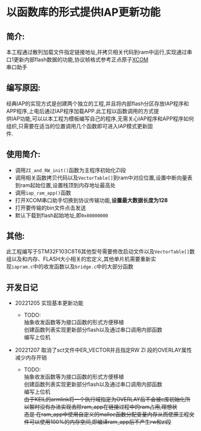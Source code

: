 # 以函数库的形式提供IAP更新功能

## 简介:
本工程通过散列加载文件指定链接地址,并拷贝相关代码到ram中运行,实现通过串口1更新内部flash数据的功能,协议帧格式参考正点原子[XCOM](https://amobbs.com/thread-5703833-1-1.html)    
串口助手

## 编写原因:
经典IAP的实现方式是创建两个独立的工程,并且将内部flash分区存放IAP程序和APP程序,上电后通过IAP程序加载APP.此工程以函数调用的方式提  
供IAP功能,可以以本工程为模板编写自己的程序,无需关心IAP程序和APP程序如何组织,只需要在适当的位置调用几个函数即可进入IAP模式更新固  
件.
## 使用简介:
- 调用`ZI_and_RW_init()`函数为主程序初始化ZI段
- 调用相关函数拷贝代码以及`VectorTable[]`到ram中对应位置,设置中断向量表到ram起始位置,设置栈顶到内存地址最高处
- 调用`iap_ram_app()`函数
- 打开XCOM串口助手切换到协议传输功能,**设置最大数据长度为128**
- 打开要传输的bin文件点击发送
- 默认下载到flash起始地址,即`0x08000000`
## 其他:
此工程编写于STM32F103C8T6其他型号需要修改启动文件以及`VectorTable[]`数组以及和内存、FLASH大小相关的宏定义,其他单片机需要重新实   
现`iapram.c`中的收发函数以及`bridge.c`中的大部分函数 

## 开发日记
 - 20221205 实现基本更新功能
   - TODO:    
      抽象收发函数等为接口函数的形式方便移植  
      创建函数列表实现更新部分flash以及通过串口调用内部函数   
      编写上位机 

 - 20221207 取消了sct文件中ER_VECTOR并且指定RW ZI 段的OVERLAY属性减少内存开销 
   - TODO:  
      抽象收发函数等为接口函数的形式方便移植  
      创建函数列表实现更新部分flash以及通过串口调用内部函数   
      编写上位机  
      ~~由于KEIL的armlink将一个执行域指定为OVERLAY后不会被c库初始化所以暂时没有办法实现去除ram_app在链接过程中的ram占用,理想状   
      态是 在ram_app中使用自定义的malloc函数分配变量内存从而使原工程文件可以使用100%的内存空间,即编译ram_app后不产生rw和zi段~~